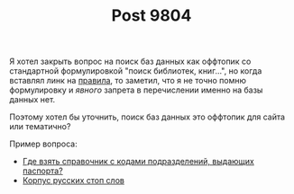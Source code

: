 ﻿---
title: "Post 9804"
se.owner.user_id: 213987
se.owner.display_name: "A K"
se.owner.link: "https://ru.meta.stackoverflow.com/users/213987/a-k"
se.link: "https://ru.meta.stackoverflow.com/q/9804"
se.post_id: 9804
se.post_type: question
se.score: 5
---
<p>Я хотел закрыть вопрос на поиск баз данных как оффтопик со стандартной формулировкой "поиск библиотек, книг...", но когда вставлял линк на <a href="https://ru.stackoverflow.com/help/on-topic">правила</a>, то заметил, что я не точно помню формулировку и <em>явного</em> запрета в перечислении именно на базы данных нет.</p>

<p>Поэтому хотел бы уточнить, поиск баз данных это оффтопик для сайта или тематично?</p>

<p>Пример вопроса:</p>

<ul>
<li><a href="https://ru.stackoverflow.com/q/1052325/213987">Где взять справочник с кодами подразделений, выдающих паспорта?</a></li>
<li><a href="https://ru.stackoverflow.com/q/791036/213987">Корпус русских стоп слов</a></li>
</ul>

